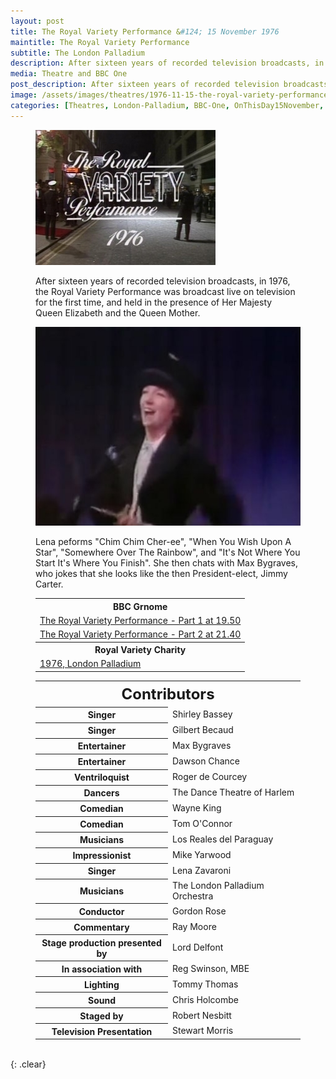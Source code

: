 ```yaml
---
layout: post
title: The Royal Variety Performance &#124; 15 November 1976
maintitle: The Royal Variety Performance
subtitle: The London Palladium
description: After sixteen years of recorded television broadcasts, in 1976, the Royal Variety Performance was broadcast live on television for the first time, and held in the presence of Her Majesty Queen Elizabeth and the Queen Mother.
media: Theatre and BBC One
post_description: After sixteen years of recorded television broadcasts, in 1976, the Royal Variety Performance was broadcast live on television for the first time, and held in the presence of Her Majesty Queen Elizabeth and the Queen Mother.
image: /assets/images/theatres/1976-11-15-the-royal-variety-performance.jpg
categories: [Theatres, London-Palladium, BBC-One, OnThisDay15November, Year-1976]
---
```


<figure class="fig1">
<img src="/assets/images/theatres/1976-11-15-the-royal-variety-performance-01.jpg" class="full-width">
<figcaption>
<p>After sixteen years of recorded television broadcasts, in 1976, the Royal Variety Performance was broadcast live on television for the first time, and held in the presence of Her Majesty Queen Elizabeth and the Queen Mother.</p>
</figcaption>
<img src="/assets/images/theatres/1976-11-15-the-royal-variety-performance-02.jpg" class="full-width">
<figcaption>
<p>Lena peforms "Chim Chim Cher-ee", "When You Wish Upon A Star", "Somewhere Over The Rainbow", and "It's Not Where You Start It's Where You Finish". She then chats with Max Bygraves, who jokes that she looks like the then President-elect, Jimmy Carter.</p>
</figcaption>
<table>
<tr><th>BBC Grnome</th></tr>
<tr><td><a href="https://genome.ch.bbc.co.uk/schedules/bbcone/london/1976-11-15#at-19.50">The Royal Variety Performance - Part 1 at 19.50</a></td></tr>
<tr><td><a href="https://genome.ch.bbc.co.uk/schedules/bbcone/london/1976-11-15#at-21.40">The Royal Variety Performance - Part 2 at 21.40</a></td></tr>
<tr><th>Royal Variety Charity</th></tr>
<tr><td><a href="http://www.royalvarietycharity.org/royal-variety-performance/archive/detail/1976-london-palladium">1976, London Palladium</a></td></tr>
</table>
</figure>

<figure class="fig2">
<table>
<tr><th colspan="2" style="font-size:24px;">Contributors</th></tr>
<tr><th>Singer</th><td>Shirley Bassey</td></tr>
<tr><th>Singer</th><td>Gilbert Becaud</td></tr>
<tr><th>Entertainer</th><td>Max Bygraves</td></tr>
<tr><th>Entertainer</th><td>Dawson Chance</td></tr>
<tr><th>Ventriloquist</th><td>Roger de Courcey</td></tr>
<tr><th>Dancers</th><td>The Dance Theatre of Harlem</td></tr>
<tr><th>Comedian</th><td>Wayne King</td></tr>
<tr><th>Comedian</th><td>Tom O'Connor</td></tr>
<tr><th>Musicians</th><td>Los Reales del Paraguay</td></tr>
<tr><th>Impressionist</th><td>Mike Yarwood</td></tr>
<tr><th>Singer</th><td>Lena Zavaroni</td></tr>
<tr><th>Musicians</th><td>The London Palladium Orchestra</td></tr>
<tr><th>Conductor</th><td>Gordon Rose</td></tr>
<tr><th>Commentary</th><td>Ray Moore</td></tr>
<tr><th>Stage production presented by</th><td>Lord Delfont</td></tr>
<tr><th>In association with</th><td>Reg Swinson, MBE</td></tr>
<tr><th>Lighting</th><td>Tommy Thomas</td></tr>
<tr><th>Sound</th><td>Chris Holcombe</td></tr>
<tr><th>Staged by</th><td>Robert Nesbitt</td></tr>
<tr><th>Television Presentation</th><td>Stewart Morris</td></tr>
</table>
</figure>

<br />{: .clear}

